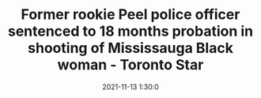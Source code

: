---
"title": "Former rookie Peel police officer sentenced to 18 months probation in shooting of Mississauga Black woman - Toronto Star"
"date": "2021-11-13 1:30:0"
"feed_name": "GOOGLENEWSMINING"
"feed_website": "https://news.google.com/search?q=mining%2Bincident&hl=en-US&gl=US&ceid=US:en"
"feed_rss": "https://news.google.com/rss/search?q=mining%2Bincident&hl=en-US&gl=US&ceid=US:en"
"link": "https://www.thestar.com/news/gta/2021/11/12/former-rookie-peel-police-officer-sentenced-to-18-months-probation-in-shooting-of-mississauga-black-woman.html"
"source": "{'href': 'https://www.thestar.com', 'title': 'Toronto Star'}"
"file": "_posts/2021-1-1-5a0ac7b1c72a259e2c4d0c62483c2c5178420454.md"
"accident": "0"
"drilling": "0"
"dead": "0"
"injured": "0"
"arrested": "0"
"place": "unknown place"
"where": "unknown site"
"causes": "unknown"
"place_uri": "unknown place"
---